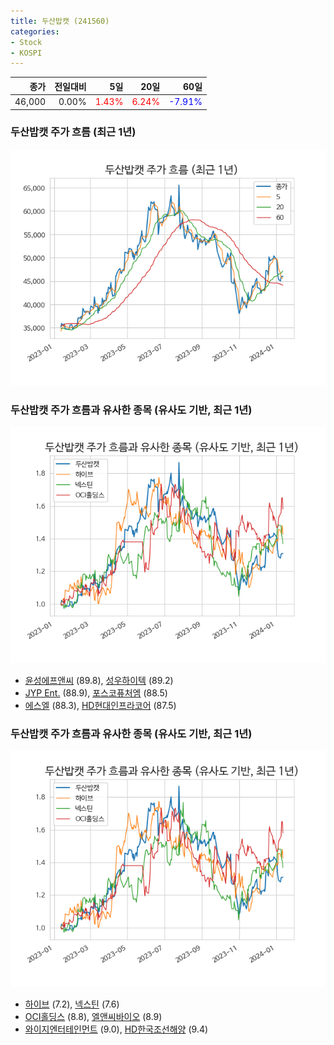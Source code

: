 ```yaml
---
title: 두산밥캣 (241560)
categories:
- Stock
- KOSPI
---
```


|종가|전일대비|5일|20일|60일|
|---:|-------:|--:|---:|---:|
|46,000|0.00%|<span style="color: red">1.43%</span>|<span style="color: red">6.24%</span>|<span style="color: blue">-7.91%</span>|

<!-- more -->
### 두산밥캣 주가 흐름 (최근 1년)
![241560](/assets/images/stock/241560.png)


### 두산밥캣 주가 흐름과 유사한 종목 (유사도 기반, 최근 1년)
![241560](/assets/images/stock/241560_sim.png)

- [윤성에프앤씨](/372170/) (89.8), [성우하이텍](/015750/) (89.2)
- [JYP Ent.](/035900/) (88.9), [포스코퓨처엠](/003670/) (88.5)
- [에스엘](/005850/) (88.3), [HD현대인프라코어](/042670/) (87.5)


### 두산밥캣 주가 흐름과 유사한 종목 (유사도 기반, 최근 1년)
![241560](/assets/images/stock/241560_sim.png)

- [하이브](/352820/) (7.2), [넥스틴](/348210/) (7.6)
- [OCI홀딩스](/010060/) (8.8), [엘앤씨바이오](/290650/) (8.9)
- [와이지엔터테인먼트](/122870/) (9.0), [HD한국조선해양](/009540/) (9.4)